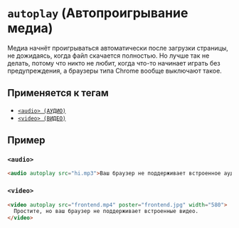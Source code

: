 # `autoplay` (Автопроигрывание медиа)

Медиа начнёт проигрываться автоматически после загрузки страницы, не дожидаясь, когда файл скачается полностью. Но лучше так не делать, потому что никто не любит, когда что-то начинает играть без предупреждения, а браузеры типа Chrome вообще выключают такое.

## Применяется к тегам

- [`<audio> (АУДИО)`](<../TAGS MEDIA/audio (АУДИО).md>)
- [`<video> (ВИДЕО)`](<../TAGS MEDIA/video (ВИДЕО).md>)

## Пример

### `<audio>`

```html
<audio autoplay src="hi.mp3">Ваш браузер не поддерживает встроенное аудио.</audio>
```

### `<video>`

```html
<video autoplay src="frontend.mp4" poster="frontend.jpg" width="580">
  Простите, но ваш браузер не поддерживает встроенные видео.
</video>
```
